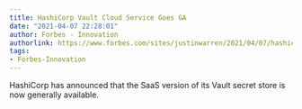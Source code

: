 ```yaml
---
title: HashiCorp Vault Cloud Service Goes GA
date: "2021-04-07 22:28:01"
author: Forbes - Innovation
authorlink: https://www.forbes.com/sites/justinwarren/2021/04/07/hashicorp-vault-cloud-service-goes-ga/
tags:
- Forbes-Innovation
---
```

HashiCorp has announced that the SaaS version of its Vault secret store is now generally available.